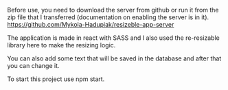 Before use, you need to download the server from github or run it from the zip file that I transferred (documentation on enabling the server is in it).
https://github.com/Mykola-Hadupiak/resizeble-app-server

The application is made in react with SASS and I also used the re-resizable library here to make the resizing logic.

You can also add some text that will be saved in the database and after that you can change it.

To start this project use npm start.